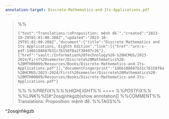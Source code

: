 ```yaml
---
annotation-target: Discrete-Mathematics-and-Its-Applications.pdf
---
```








>%%
>```annotation-json
>{"text":"Translations:\nProposition: mệnh đề.","created":"2023-10-29T01:01:00.208Z","updated":"2023-10-29T01:01:00.208Z","document":{"title":"Discrete Mathematics and Its Applications, Eighth Edition","link":[{"href":"urn:x-pdf:1d6b108687b31c76158f8a2f30497c26"},{"href":"vault:/Information%20Technology%20-%20HCMUS/2023-2024/First%20semester/Discrete%20Mathematics%20-%20MTH00009/Resources/Books/Discrete-Mathematics-and-Its-Applications.pdf"}],"documentFingerprint":"1d6b108687b31c76158f8a2f30497c26"},"uri":"vault:/Information%20Technology%20-%20HCMUS/2023-2024/First%20semester/Discrete%20Mathematics%20-%20MTH00009/Resources/Books/Discrete-Mathematics-and-Its-Applications.pdf"}
>```
>%%
>*%%PREFIX%%%%HIGHLIGHT%% ==== %%POSTFIX%%*
>%%LINK%%[[#^2osqjnhkgzb|show annotation]]
>%%COMMENT%%
>Translations:
>Proposition: mệnh đề.
>%%TAGS%%
>
^2osqjnhkgzb

